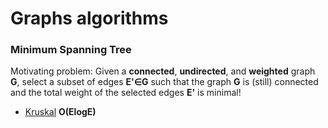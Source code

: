 # Graphs algorithms
### Minimum Spanning Tree
Motivating problem: Given a **connected**, **undirected**, and **weighted** graph **G**, select
a subset of edges **E'∈G** such that the graph **G** is (still) connected and the total weight
of the selected edges **E'** is minimal!
- [Kruskal](https://github.com/yusnier/algorithms/blob/main/cpp/graphs/minimum_spanning_tree/kruskal_edge_list.cpp) **O(ElogE)**
